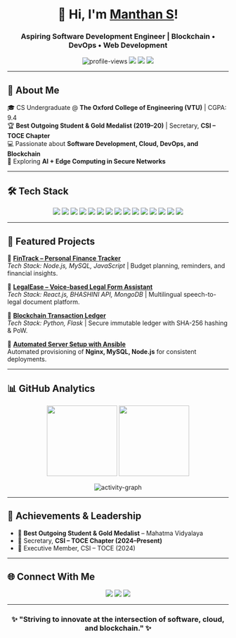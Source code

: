 <!-- HEADER -->
<h1 align="center">🌟 Hi, I'm <a href="https://github.com/manthans2004">Manthan S</a>!</h1>
<h3 align="center">Aspiring Software Development Engineer | Blockchain • DevOps • Web Development</h3>

<p align="center">
  <img src="https://komarev.com/ghpvc/?username=manthans2004&label=Profile%20Views&color=0e75b6&style=flat" alt="profile-views" />
  <a href="mailto:manthansreddy@gmail.com"><img src="https://img.shields.io/badge/Email-%23EA4335.svg?&style=flat&logo=gmail&logoColor=white" /></a>
  <a href="https://www.linkedin.com/in/2004manthan-s"><img src="https://img.shields.io/badge/LinkedIn-%230A66C2.svg?&style=flat&logo=linkedin&logoColor=white" /></a>
  <a href="https://github.com/manthans2004"><img src="https://img.shields.io/badge/GitHub-%23181717.svg?&style=flat&logo=github&logoColor=white" /></a>
</p>

---

## 🚀 About Me  
🎓 CS Undergraduate @ **The Oxford College of Engineering (VTU)** | CGPA: 9.4  
🏆 **Best Outgoing Student & Gold Medalist (2019–20)** | Secretary, **CSI – TOCE Chapter**  
💻 Passionate about **Software Development, Cloud, DevOps, and Blockchain**  
🌱 Exploring **AI + Edge Computing in Secure Networks**  

---

## 🛠️ Tech Stack  

<p align="center">
  <!-- Languages -->
  <img src="https://img.shields.io/badge/Python-3776AB?style=for-the-badge&logo=python&logoColor=white" />
  <img src="https://img.shields.io/badge/Java-007396?style=for-the-badge&logo=java&logoColor=white" />
  
  <!-- Web -->
  <img src="https://img.shields.io/badge/HTML5-E34F26?style=for-the-badge&logo=html5&logoColor=white" />
  <img src="https://img.shields.io/badge/CSS3-1572B6?style=for-the-badge&logo=css3&logoColor=white" />
  <img src="https://img.shields.io/badge/JavaScript-F7DF1E?style=for-the-badge&logo=javascript&logoColor=black" />
  <img src="https://img.shields.io/badge/React-20232A?style=for-the-badge&logo=react&logoColor=61DAFB" />
  <img src="https://img.shields.io/badge/Node.js-339933?style=for-the-badge&logo=node.js&logoColor=white" />

  <!-- Databases -->
  <img src="https://img.shields.io/badge/MySQL-4479A1?style=for-the-badge&logo=mysql&logoColor=white" />
  <img src="https://img.shields.io/badge/MongoDB-47A248?style=for-the-badge&logo=mongodb&logoColor=white" />

  <!-- DevOps -->
  <img src="https://img.shields.io/badge/Docker-2496ED?style=for-the-badge&logo=docker&logoColor=white" />
  <img src="https://img.shields.io/badge/Kubernetes-326CE5?style=for-the-badge&logo=kubernetes&logoColor=white" />
  <img src="https://img.shields.io/badge/Azure_DevOps-0078D7?style=for-the-badge&logo=azuredevops&logoColor=white" />
  <img src="https://img.shields.io/badge/Ansible-EE0000?style=for-the-badge&logo=ansible&logoColor=white" />

  <!-- Tools -->
  <img src="https://img.shields.io/badge/Git-F05032?style=for-the-badge&logo=git&logoColor=white" />
  <img src="https://img.shields.io/badge/GitHub-181717?style=for-the-badge&logo=github&logoColor=white" />
</p>

---

## 📂 Featured Projects  

🔹 **[FinTrack – Personal Finance Tracker](#)**  
*Tech Stack: Node.js, MySQL, JavaScript* | Budget planning, reminders, and financial insights.  

🔹 **[LegalEase – Voice-based Legal Form Assistant](#)**  
*Tech Stack: React.js, BHASHINI API, MongoDB* | Multilingual speech-to-legal document platform.  

🔹 **[Blockchain Transaction Ledger](#)**  
*Tech Stack: Python, Flask* | Secure immutable ledger with SHA-256 hashing & PoW.  

🔹 **[Automated Server Setup with Ansible](#)**  
Automated provisioning of **Nginx, MySQL, Node.js** for consistent deployments.  

---

## 📊 GitHub Analytics  

<p align="center">
  <img src="https://github-readme-stats.vercel.app/api?username=manthans2004&show_icons=true&theme=tokyonight&hide_border=true" height="160" />
  <img src="https://github-readme-streak-stats.herokuapp.com/?user=manthans2004&theme=tokyonight&hide_border=true" height="160" />
</p>

<p align="center">
  <img src="https://github-readme-activity-graph.vercel.app/graph?username=manthans2004&theme=react-dark&hide_border=true" alt="activity-graph" />
</p>

---

## 🏅 Achievements & Leadership  
- 🥇 **Best Outgoing Student & Gold Medalist** – Mahatma Vidyalaya  
- 🔹 Secretary, **CSI – TOCE Chapter (2024–Present)**  
- 🔹 Executive Member, CSI – TOCE (2024)  

---

## 🌐 Connect With Me  

<p align="center">
  <a href="mailto:manthansreddy@gmail.com"><img src="https://img.shields.io/badge/Gmail-D14836?style=for-the-badge&logo=gmail&logoColor=white"></a>
  <a href="https://www.linkedin.com/in/2004manthan-s"><img src="https://img.shields.io/badge/LinkedIn-0077B5?style=for-the-badge&logo=linkedin&logoColor=white"></a>
  <a href="https://github.com/manthans2004"><img src="https://img.shields.io/badge/GitHub-100000?style=for-the-badge&logo=github&logoColor=white"></a>
</p>

---

<h3 align="center">✨ "Striving to innovate at the intersection of software, cloud, and blockchain." ✨</h3>
